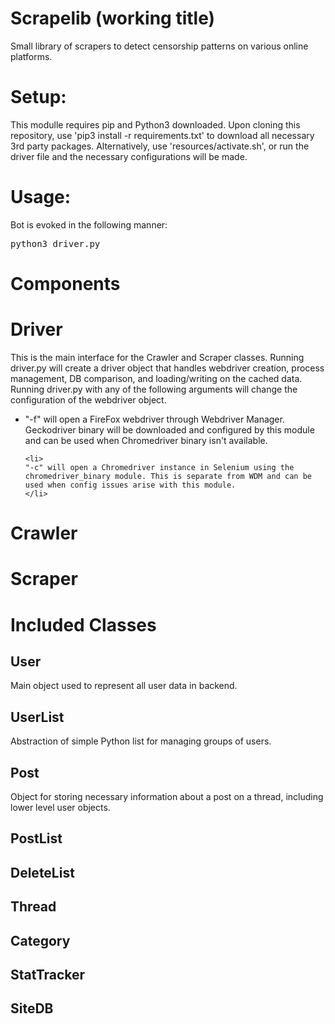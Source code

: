 # Scrapelib (working title)
Small library of scrapers to detect censorship patterns on various online platforms. 

# Setup:

This modulle requires pip and Python3 downloaded. Upon cloning this repository, use 'pip3 install -r requirements.txt' to download all necessary 3rd party packages. Alternatively, use 'resources/activate.sh', or run the driver file and the necessary configurations will be made.

# Usage:

Bot is evoked in the following manner:

<pre>python3 driver.py</pre>


# Components

<h1>Driver</h1>
This is the main interface for the Crawler and Scraper classes. Running driver.py will create a driver object that handles webdriver creation, process management, DB comparison, and loading/writing on the cached data. Running driver.py with any of the following arguments will change the configuration of the webdriver object.

<ul>
    <li>"-f" will open a FireFox webdriver through Webdriver Manager. Geckodriver binary will be downloaded and configured by this module and can be used when Chromedriver binary isn't available.
    </li>

    <li>
    "-c" will open a Chromedriver instance in Selenium using the chromedriver_binary module. This is separate from WDM and can be used when config issues arise with this module.
    </li>
</ul>

<h1>Crawler</h1>

<h1>Scraper</h1>

# Included Classes

<h2>User</h2>
Main object used to represent all user data in backend.

<h2>UserList</h2>
Abstraction of simple Python list for managing groups of users.

<h2>Post</h2>
Object for storing necessary information about a post on a thread, including lower level user objects.

<h2>PostList</h2>


<h2>DeleteList</h2>

<h2>Thread</h2>

<h2>Category</h2>

<h2>StatTracker</h2>

<h2>SiteDB</h2>